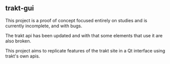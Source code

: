 ## trakt-gui

This project is a proof of concept focused entirely on studies and is currently incomplete, and with bugs.

The trakt api has been updated and with that some elements that use it are also broken.

This project aims to replicate features of the trakt site in a Qt interface using trakt's own apis.